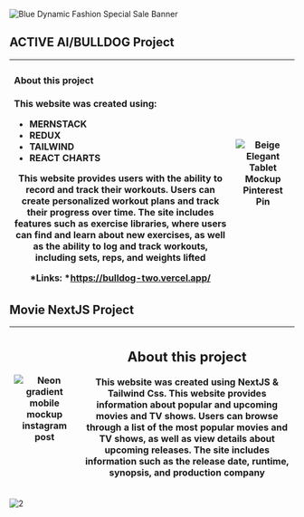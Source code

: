 ![Blue Dynamic Fashion Special Sale Banner](https://user-images.githubusercontent.com/57059357/203512105-2001c815-2da6-4187-9052-2e2d0f0d1e9c.gif)


## ACTIVE AI/BULLDOG Project
 |<h4 align="left">About this project</h4> <p align="left">This website was created using:</p> <ul align="left"> <li>MERNSTACK</li> <li>REDUX</li> <li>TAILWIND</li> <li>REACT CHARTS</li></ul> <p align="center">This website provides users with the ability to record and track their workouts. Users can create personalized workout plans and track their progress over time. The site includes features such as exercise libraries, where users can find and learn about new exercises, as well as the ability to log and track workouts, including sets, reps, and weights lifted</p>*Links: *https://bulldog-two.vercel.app/| ![Beige Elegant Tablet Mockup Pinterest Pin](https://user-images.githubusercontent.com/57059357/223713553-5506cd0c-173c-4705-aa61-3de677ae899e.png)|
 | :---: | :---: |
## Movie NextJS Project
| ![Neon gradient mobile mockup instagram post ](https://user-images.githubusercontent.com/57059357/223711626-c00d3502-22a8-41dd-bd29-3d1bea1861aa.png) | <h2 align="center">About this project</h2> <p align="center">This website was created using NextJS & Tailwind Css. This website provides information about popular and upcoming movies and TV shows. Users can browse through a list of the most popular movies and TV shows, as well as view details about upcoming releases. The site includes information such as the release date, runtime, synopsis, and production company</p> |
| :---: | :---: |


![2](https://user-images.githubusercontent.com/57059357/203519666-917cfca2-96c0-429e-9b0a-001f4071459b.png)


